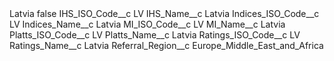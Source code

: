 <?xml version="1.0" encoding="UTF-8"?>
<CustomMetadata xmlns="http://soap.sforce.com/2006/04/metadata" xmlns:xsi="http://www.w3.org/2001/XMLSchema-instance" xmlns:xsd="http://www.w3.org/2001/XMLSchema">
    <label>Latvia</label>
    <protected>false</protected>
    <values>
        <field>IHS_ISO_Code__c</field>
        <value xsi:type="xsd:string">LV</value>
    </values>
    <values>
        <field>IHS_Name__c</field>
        <value xsi:type="xsd:string">Latvia</value>
    </values>
    <values>
        <field>Indices_ISO_Code__c</field>
        <value xsi:type="xsd:string">LV</value>
    </values>
    <values>
        <field>Indices_Name__c</field>
        <value xsi:type="xsd:string">Latvia</value>
    </values>
    <values>
        <field>MI_ISO_Code__c</field>
        <value xsi:type="xsd:string">LV</value>
    </values>
    <values>
        <field>MI_Name__c</field>
        <value xsi:type="xsd:string">Latvia</value>
    </values>
    <values>
        <field>Platts_ISO_Code__c</field>
        <value xsi:type="xsd:string">LV</value>
    </values>
    <values>
        <field>Platts_Name__c</field>
        <value xsi:type="xsd:string">Latvia</value>
    </values>
    <values>
        <field>Ratings_ISO_Code__c</field>
        <value xsi:type="xsd:string">LV</value>
    </values>
    <values>
        <field>Ratings_Name__c</field>
        <value xsi:type="xsd:string">Latvia</value>
    </values>
    <values>
        <field>Referral_Region__c</field>
        <value xsi:type="xsd:string">Europe_Middle_East_and_Africa</value>
    </values>
</CustomMetadata>
